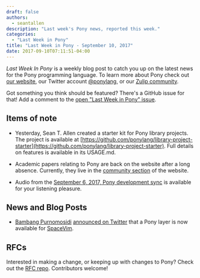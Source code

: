```yaml
---
draft: false
authors:
  - seantallen
description: "Last week's Pony news, reported this week."
categories:
  - "Last Week in Pony"
title: "Last Week in Pony - September 10, 2017"
date: 2017-09-10T07:11:51-04:00
---
```

_Last Week In Pony_ is a weekly blog post to catch you up on the latest news for the Pony programming language. To learn more about Pony check out [our website](https://ponylang.io), our Twitter account [@ponylang](https://twitter.com/ponylang), or our [Zulip community](https://ponylang.zulipchat.com).

Got something you think should be featured? There's a GitHub issue for that! Add a comment to the [open "Last Week in Pony" issue](https://github.com/ponylang/ponylang.github.io/issues?q=is%3Aissue+is%3Aopen+label%3Alast-week-in-pony).
<!-- more -->

## Items of note

- Yesterday, Sean T. Allen created a starter kit for Pony library projects. The project is available at [https://github.com/ponylang/library-project-starter](https://github.com/ponylang/library-project-starter). Full details on features is available in its USAGE.md.
- Academic papers relating to Pony are back on the website after a long absence. Currently, they live in the [community section](https://www.ponylang.io/community/#papers) of the website.

- Audio from the [September 6, 2017, Pony development sync](https://sync-recordings.ponylang.io/r/2017_09_06.m4a) is available for your listening pleasure.

## News and Blog Posts

- [Bambang Purnomosidi](https://twitter.com/bpdp) [announced on Twitter](https://twitter.com/bpdp/status/905653663913218050) that a Pony layer is now available for [SpaceVim](https://spacevim.org/).

## RFCs

Interested in making a change, or keeping up with changes to Pony? Check out the [RFC repo](https://github.com/ponylang/rfcs). Contributors welcome!
